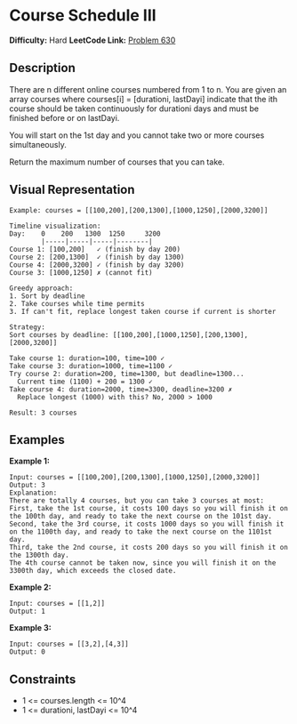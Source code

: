 # Course Schedule III

**Difficulty:** Hard
**LeetCode Link:** [Problem 630](https://leetcode.com/problems/course-schedule-iii/)

## Description
There are n different online courses numbered from 1 to n. You are given an array courses where courses[i] = [durationi, lastDayi] indicate that the ith course should be taken continuously for durationi days and must be finished before or on lastDayi.

You will start on the 1st day and you cannot take two or more courses simultaneously.

Return the maximum number of courses that you can take.

## Visual Representation

```
Example: courses = [[100,200],[200,1300],[1000,1250],[2000,3200]]

Timeline visualization:
Day:    0    200   1300  1250     3200
        |-----|-----|-----|--------|
Course 1: [100,200]   ✓ (finish by day 200)
Course 2: [200,1300]  ✓ (finish by day 1300)
Course 4: [2000,3200] ✓ (finish by day 3200)
Course 3: [1000,1250] ✗ (cannot fit)

Greedy approach:
1. Sort by deadline
2. Take courses while time permits
3. If can't fit, replace longest taken course if current is shorter
```

```
Strategy:
Sort courses by deadline: [[100,200],[1000,1250],[200,1300],[2000,3200]]

Take course 1: duration=100, time=100 ✓
Take course 3: duration=1000, time=1100 ✓
Try course 2: duration=200, time=1300, but deadline=1300...
  Current time (1100) + 200 = 1300 ✓
Take course 4: duration=2000, time=3300, deadline=3200 ✗
  Replace longest (1000) with this? No, 2000 > 1000

Result: 3 courses
```

## Examples

**Example 1:**
```
Input: courses = [[100,200],[200,1300],[1000,1250],[2000,3200]]
Output: 3
Explanation:
There are totally 4 courses, but you can take 3 courses at most:
First, take the 1st course, it costs 100 days so you will finish it on the 100th day, and ready to take the next course on the 101st day.
Second, take the 3rd course, it costs 1000 days so you will finish it on the 1100th day, and ready to take the next course on the 1101st day.
Third, take the 2nd course, it costs 200 days so you will finish it on the 1300th day.
The 4th course cannot be taken now, since you will finish it on the 3300th day, which exceeds the closed date.
```

**Example 2:**
```
Input: courses = [[1,2]]
Output: 1
```

**Example 3:**
```
Input: courses = [[3,2],[4,3]]
Output: 0
```

## Constraints
- 1 <= courses.length <= 10^4
- 1 <= durationi, lastDayi <= 10^4
